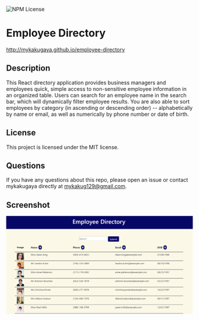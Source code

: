 ![NPM License](https://img.shields.io/static/v1?label=license&message=mit&color=brightgreen)

# Employee Directory

http://mykakugaya.github.io/employee-directory

## Description
This React directory application provides business managers and employees quick, simple access to non-sensitive employee information in an organized table. Users can search for an employee name in the search bar, which will dynamically filter employee results. You are also able to sort employees by category (in ascending or descending order) -- alphabetically by name or email, as well as numerically by phone number or date of birth.

## License
This project is licensed under the MIT license.

## Questions
If you have any questions about this repo, please open an issue or contact mykakugaya directly at mykakug129@gmail.com.

## Screenshot
![Employee Directory](./images/employeedirectory.jpg)
